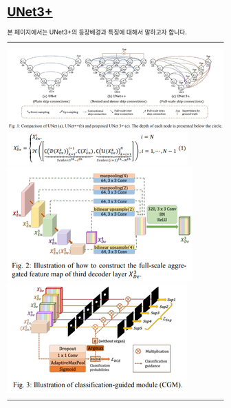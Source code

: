 # [UNet3+](https://arxiv.org/abs/2004.08790)
본 페이지에서는 UNet3+의 등장배경과 특징에 대해서 말하고자 합니다.

---

![1](./img/fig1.PNG)
![2](./img/eqn1.PNG)
![3](./img/fig2.PNG)
![4](./img/fig3.PNG)

---
